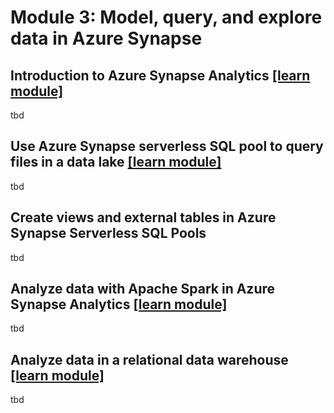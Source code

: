 # Module 3: Model, query, and explore data in Azure Synapse

## Introduction to Azure Synapse Analytics [[learn module]](https://learn.microsoft.com/training/modules/introduction-azure-synapse-analytics)

tbd

## Use Azure Synapse serverless SQL pool to query files in a data lake  [[learn module]](https://learn.microsoft.com/training/modules/query-data-lake-using-azure-synapse-serverless-sql-pools)

tbd

## Create views and external tables in Azure Synapse Serverless SQL Pools

tbd

## Analyze data with Apache Spark in Azure Synapse Analytics [[learn module]](https://learn.microsoft.com/training/modules/understand-big-data-engineering-with-apache-spark-azure-synapse-analytics)

tbd

## Analyze data in a relational data warehouse [[learn module]](https://learn.microsoft.com/training/modules/design-multidimensional-schema-to-optimize-analytical-workloads)

tbd
